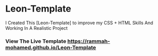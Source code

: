 # Leon-Template
I Created This [Leon-Template] to improve my CSS + HTML Skills And Working In A Realistic Project
### View The Live Template https://rammah-mohamed.github.io/Leon-Template 
